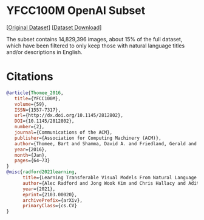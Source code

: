 # YFCC100M OpenAI Subset

[[Original Dataset](https://github.com/openai/CLIP/blob/main/data/yfcc100m.md)] [[Dataset Download](https://depia.wiki/files/yfcc100.jsonl.zst)]

The subset contains 14,829,396 images, about 15% of the full dataset, which have been filtered to only keep those with natural language titles and/or descriptions in English.

# Citations

```bibtex
@article{Thomee_2016,
   title={YFCC100M},
   volume={59},
   ISSN={1557-7317},
   url={http://dx.doi.org/10.1145/2812802},
   DOI={10.1145/2812802},
   number={2},
   journal={Communications of the ACM},
   publisher={Association for Computing Machinery (ACM)},
   author={Thomee, Bart and Shamma, David A. and Friedland, Gerald and Elizalde, Benjamin and Ni, Karl and Poland, Douglas and Borth, Damian and Li, Li-Jia},
   year={2016},
   month={Jan},
   pages={64–73}
}
@misc{radford2021learning,
      title={Learning Transferable Visual Models From Natural Language Supervision}, 
      author={Alec Radford and Jong Wook Kim and Chris Hallacy and Aditya Ramesh and Gabriel Goh and Sandhini Agarwal and Girish Sastry and Amanda Askell and Pamela Mishkin and Jack Clark and Gretchen Krueger and Ilya Sutskever},
      year={2021},
      eprint={2103.00020},
      archivePrefix={arXiv},
      primaryClass={cs.CV}
}
```